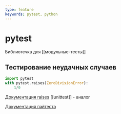 ```yaml
---
type: feature
keywords: pytest, python
---
```

# pytest

Библиотечка для [[модульные-тесты]]

## Тестирование неудачных случаев

```python
import pytest
with pytest.raises(ZeroDivisionError):
    1/0
```

[Документация raises](https://docs.pytest.org/en/stable/reference.html#pytest.raises)
[[unittest]] - аналог

[Документация пайтеста](https://docs.pytest.org/en/stable/contents.html#toc)
